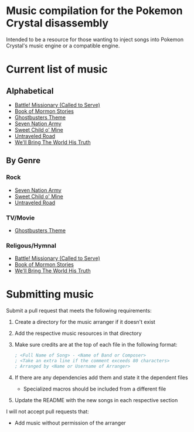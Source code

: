 # Music compilation for the Pokemon Crystal disassembly

Intended to be a resource for those wanting to inject songs into Pokemon Crystal's
music engine or a compatible engine.

# Current list of music

## Alphabetical

* [Battle! Missionary (Called to Serve)](Hyperdriveguy/missionarybattle.asm)
* [Book of Mormon Stories](Hyperdriveguy/bookofmormonstories.asm)
* [Ghostbusters Theme](Hyperdriveguy/ghostbusters.asm)
* [Seven Nation Army](Hyperdriveguy/sevennation.asm)
* [Sweet Child o' Mine](Hyperdriveguy/sweetchildofmine.asm)
* [Untraveled Road](Hyperdriveguy/untraveledroad.asm)
* [We'll Bring The World His Truth](Hyperdriveguy/bringhistruth.asm)

## By Genre

### Rock

* [Seven Nation Army](Hyperdriveguy/sevennation.asm)
* [Sweet Child o' Mine](Hyperdriveguy/sweetchildofmine.asm)
* [Untraveled Road](Hyperdriveguy/untraveledroad.asm)

### TV/Movie

* [Ghostbusters Theme](Hyperdriveguy/ghostbusters.asm)

### Religous/Hymnal

* [Battle! Missionary (Called to Serve)](Hyperdriveguy/missionarybattle.asm)
* [Book of Mormon Stories](Hyperdriveguy/bookofmormonstories.asm)
* [We'll Bring The World His Truth](Hyperdriveguy/bringhistruth.asm)

# Submitting music

Submit a pull request that meets the following requirements:

1. Create a directory for the music arranger if it doesn't exist

2. Add the respective music resources in that directory

3. Make sure credits are at the top of each file in the following format:

	```asm
	; <Full Name of Song> - <Name of Band or Composer>
	; <Take an extra line if the comment exceeds 80 characters>
	; Arranged by <Name or Username of Arranger>
	```

4. If there are any dependencies add them and state it the dependent files

	* Specialized macros should be included from a different file

6. Update the README with the new songs in each respective section

I will not accept pull requests that:

* Add music without permission of the arranger
